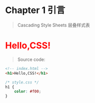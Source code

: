 # Chapter 1 引言

> Cascading Style Sheets 层叠样式表

<h1 style="color:#f00;">Hello,CSS!</h1>

> Source code:

```html
<!-- index.html -->
<h1>Hello,CSS!</h1>
```

```css
/* style.css */
h1 {
    color: #f00;
}
```